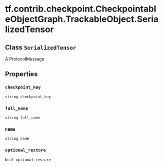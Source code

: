 <div itemscope itemtype="http://developers.google.com/ReferenceObject">
<meta itemprop="name" content="tf.contrib.checkpoint.CheckpointableObjectGraph.TrackableObject.SerializedTensor" />
<meta itemprop="path" content="Stable" />
<meta itemprop="property" content="checkpoint_key"/>
<meta itemprop="property" content="full_name"/>
<meta itemprop="property" content="name"/>
<meta itemprop="property" content="optional_restore"/>
</div>

# tf.contrib.checkpoint.CheckpointableObjectGraph.TrackableObject.SerializedTensor

## Class `SerializedTensor`

A ProtocolMessage



<!-- Placeholder for "Used in" -->


## Properties

<h3 id="checkpoint_key"><code>checkpoint_key</code></h3>

`string checkpoint_key`


<h3 id="full_name"><code>full_name</code></h3>

`string full_name`


<h3 id="name"><code>name</code></h3>

`string name`


<h3 id="optional_restore"><code>optional_restore</code></h3>

`bool optional_restore`




